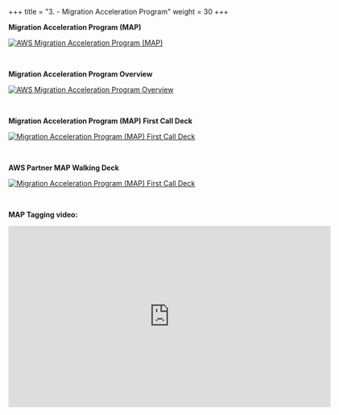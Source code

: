 +++ 
title = "3. - Migration Acceleration Program" 
weight = 30
+++

**Migration Acceleration Program (MAP)**

<a target="_blank" href="https://aws.amazon.com/migration-acceleration-program/"><img src="../../images/map.png" alt="AWS Migration Acceleration Program (MAP)"/></a>

<br>

**Migration Acceleration Program Overview**

<a target="_blank" href="https://partnercentral.awspartner.com/apex/Resources?sfdc.tabName=01r8a000001A846&Id=0698a00000FIgBmAAL"><img src="../../images/map-overview.png" alt="AWS Migration Acceleration Program Overview"/></a>

<br>

**Migration Acceleration Program (MAP) First Call Deck**

<a target="_blank" href="https://partnercentral.awspartner.com/apex/Resources?sfdc.tabName=01r8a000001A846&Id=0698a00000CY8WWAA1"><img src="../../images/map-first-call-deck.png" alt="Migration Acceleration Program (MAP) First Call Deck"/></a>

<br>

**AWS Partner MAP Walking Deck**

<a target="_blank" href=" https://partnercentral.awspartner.com/apex/Resources?sfdc.tabName=01r8a000001A846&Id=0698a00000DhfjQAAR"><img src="../../images/mig-programs.png" alt="Migration Acceleration Program (MAP) First Call Deck"/></a>

<br>

**MAP Tagging video:**

<iframe title="vimeo-player" src="https://player.vimeo.com/video/783696642?h=220015d3fd" width="640" height="360" frameborder="0"    allowfullscreen></iframe>